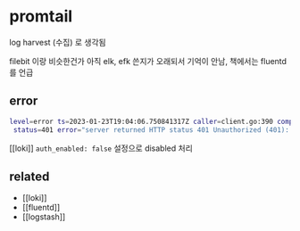 # promtail

log harvest (수집) 로 생각됨

filebit 이랑 비슷한건가 아직 elk, efk 쓴지가 오래되서 기억이 안남, 책에서는 fluentd 를 언급

## error
```sh
level=error ts=2023-01-23T19:04:06.750841317Z caller=client.go:390 component=client host=loki-headless.loki:3100 msg="final error sending batch"
 status=401 error="server returned HTTP status 401 Unauthorized (401): no org id"
```
[[loki]] `auth_enabled: false` 설정으로 disabled 처리

## related
- [[loki]]
- [[fluentd]]
- [[logstash]]
